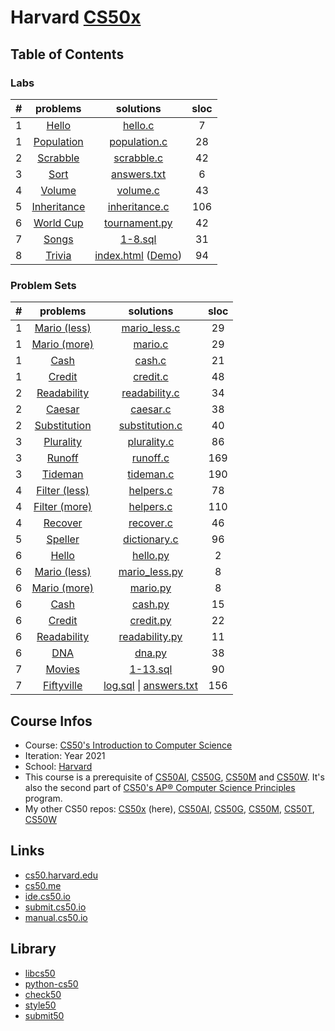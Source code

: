 # Harvard [CS50x](https://www.edx.org/course/introduction-computer-science-harvardx-cs50x)
## Table of Contents
### Labs
|  #  | problems | solutions | sloc |
| :-: | :------: | :-------: | :--: |
|  1  | [Hello](https://cs50.harvard.edu/x/2021/labs/1/hello/)                                           | [hello.c](./labs/hello/hello.c)                                                                                                                                |    7   |
|  1  | [Population](https://cs50.harvard.edu/x/2021/labs/1/population/)                                 | [population.c](./labs/population/population.c)                                                                                                                 |   28   |
|  2  | [Scrabble](https://cs50.harvard.edu/x/2021/labs/2/)                                              | [scrabble.c](./labs/scrabble/scrabble.c)                                                                                                                       |   42   |
|  3  | [Sort](https://cs50.harvard.edu/x/2021/labs/3/)                                                  | [answers.txt](./labs/sort/answers.txt)                                                                                                                         |    6   |
|  4  | [Volume](https://cs50.harvard.edu/x/2021/labs/4/)                                                | [volume.c](./labs/volume/volume.c)                                                                                                                             |   43   |
|  5  | [Inheritance](https://cs50.harvard.edu/x/2021/labs/5/)                                           | [inheritance.c](./labs/inheritance/inheritance.c)                                                                                                              |   106  |
|  6  | [World Cup](https://cs50.harvard.edu/x/2021/labs/6/)                                             | [tournament.py](./labs/world_cup/tournament.py)                                                                                                                |   42   |
|  7  | [Songs](https://cs50.harvard.edu/x/2021/labs/7/)                                                 | [1-8.sql](./labs/songs)                                                                                                                                        |   31   |
|  8  | [Trivia](https://cs50.harvard.edu/x/2021/labs/8/)                                                | [index.html](./labs/trivia/index.html) ([Demo](https://e1630m.github.io/demo/trivia/))                                                                         |   94   |

### Problem Sets
|  #  | problems | solutions | sloc |
| :-: | :------: | :-------: | :--: |
|  1  | [Mario (less)](https://cs50.harvard.edu/x/2021/psets/1/mario/less/)                              | [mario_less.c](./pset1/mario/mario_less.c)                                                                                                                     |   29   |
|  1  | [Mario (more)](https://cs50.harvard.edu/x/2021/psets/1/mario/more/)                              | [mario.c](./pset1/mario/mario.c)                                                                                                                               |   29   |
|  1  | [Cash](https://cs50.harvard.edu/x/2021/psets/1/cash/)                                            | [cash.c](./pset1/cash/cash.c)                                                                                                                                  |   21   |
|  1  | [Credit](https://cs50.harvard.edu/x/2021/psets/1/credit/)                                        | [credit.c](./pset1/credit/credit.c)                                                                                                                            |   48   |
|  2  | [Readability](https://cs50.harvard.edu/x/2021/psets/2/readability/)                              | [readability.c](./pset2/readability/readability.c)                                                                                                             |   34   |
|  2  | [Caesar](https://cs50.harvard.edu/x/2021/psets/2/caesar/)                                        | [caesar.c](./pset2/caesar/caesar.c)                                                                                                                            |   38   |
|  2  | [Substitution](https://cs50.harvard.edu/x/2021/psets/2/substitution/)                            | [substitution.c](./pset2/substitution/substitution.c)                                                                                                          |   40   |
|  3  | [Plurality](https://cs50.harvard.edu/x/2021/psets/3/plurality/)                                  | [plurality.c](./pset3/plurality/plurality.c)                                                                                                                   |   86   |
|  3  | [Runoff](https://cs50.harvard.edu/x/2021/psets/3/runoff/)                                        | [runoff.c](./pset3/runoff/runoff.c)                                                                                                                            |   169  |
|  3  | [Tideman](https://cs50.harvard.edu/x/2021/psets/3/tideman/)                                      | [tideman.c](./pset3/tideman/tideman.c)                                                                                                                         |   190  |
|  4  | [Filter (less)](https://cs50.harvard.edu/x/2021/psets/4/filter/less/)                            | [helpers.c](./pset4/filter_less/helpers.c)                                                                                                                     |   78   |
|  4  | [Filter (more)](https://cs50.harvard.edu/x/2021/psets/4/filter/more/)                            | [helpers.c](./pset4/filter/helpers.c)                                                                                                                          |   110  |
|  4  | [Recover](https://cs50.harvard.edu/x/2021/psets/4/recover/)                                      | [recover.c](./pset4/recover/recover.c)                                                                                                                         |   46   |
|  5  | [Speller](https://cs50.harvard.edu/x/2021/psets/5/speller/)                                      | [dictionary.c](./pset5/speller/dictionary.c)                                                                                                                   |   96   |
|  6  | [Hello](https://cs50.harvard.edu/x/2021/psets/6/hello/)                                          | [hello.py](./pset6/hello/hello.py)                                                                                                                             |    2   |
|  6  | [Mario (less)](https://cs50.harvard.edu/x/2021/psets/6/mario/less/)                              | [mario_less.py](./pset6/mario/mario_less.py)                                                                                                                   |    8   |
|  6  | [Mario (more)](https://cs50.harvard.edu/x/2021/psets/6/mario/more/)                              | [mario.py](./pset6/mario/mario.py)                                                                                                                             |    8   |
|  6  | [Cash](https://cs50.harvard.edu/x/2021/psets/6/cash/)                                            | [cash.py](./pset6/cash/cash.py)                                                                                                                                |   15   |
|  6  | [Credit](https://cs50.harvard.edu/x/2021/psets/6/credit/)                                        | [credit.py](./pset6/credit/credit.py)                                                                                                                          |   22   |
|  6  | [Readability](https://cs50.harvard.edu/x/2021/psets/6/readability/)                              | [readability.py](./pset6/readability/readability.py)                                                                                                           |   11   |
|  6  | [DNA](https://cs50.harvard.edu/x/2021/psets/6/dna/)                                              | [dna.py](./pset6/dna/dna.py)                                                                                                                                   |   38   |
|  7  | [Movies](https://cs50.harvard.edu/x/2021/psets/7/movies/)                                        | [1-13.sql](./pset7/movies)                                                                                                                                     |   90   |
|  7  | [Fiftyville](https://cs50.harvard.edu/x/2021/psets/7/fiftyville/)                                | [log.sql](./pset7/fiftyville/log.sql) \| [answers.txt](./pset7/fiftyville/answers.txt)                                                                         |   156  |

## Course Infos
* Course: [CS50's Introduction to Computer Science](https://www.edx.org/course/introduction-computer-science-harvardx-cs50x)
* Iteration: Year 2021
* School: [Harvard](https://www.edx.org/school/harvardx)
* This course is a prerequisite of [CS50AI](https://www.edx.org/course/cs50s-introduction-to-artificial-intelligence-with-python), [CS50G](https://www.edx.org/course/cs50s-introduction-to-game-development), [CS50M](https://www.edx.org/course/cs50s-mobile-app-development-with-react-native) and [CS50W](https://www.edx.org/course/cs50s-web-programming-with-python-and-javascript). It's also the second part of [CS50's AP® Computer Science Principles](https://www.edx.org/xseries/harvardx-cs50-ap-computer-science-principles) program.
* My other CS50 repos: [CS50x](https://github.com/e1630m/edx-harvard-cs50x) (here), [CS50AI](https://github.com/e1630m/edx-harvard-cs50ai), [CS50G](https://github.com/e1630m/edx-harvard-cs50g), [CS50M](https://github.com/e1630m/edx-harvard-cs50m), [CS50T](https://github.com/e1630m/edx-harvard-cs50t), [CS50W](https://github.com/e1630m/edx-harvard-cs50w)

## Links
* [cs50.harvard.edu](https://cs50.harvard.edu/x/2021/)
* [cs50.me](https://cs50.me/cs50x)
* [ide.cs50.io](https://ide.cs50.io/)
* [submit.cs50.io](https://submit.cs50.io/)
* [manual.cs50.io](https://manual.cs50.io/)

## Library
* [libcs50](https://github.com/cs50/libcs50)
* [python-cs50](https://github.com/cs50/python-cs50)
* [check50](https://github.com/cs50/check50)
* [style50](https://github.com/cs50/style50)
* [submit50](https://github.com/cs50/submit50)